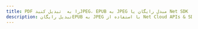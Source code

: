 ---title: PDF را به  تبدیل کنیدJPEG، EPUB به JPEG مبدل رایگان یا Net SDKdescription: تبدیل رایگانEPUB به JPEG با استفاده از Net Cloud APIs & SDK همچنین اسناد PDF را در Cloud ایجاد، ویرایش و رندر کنید.---